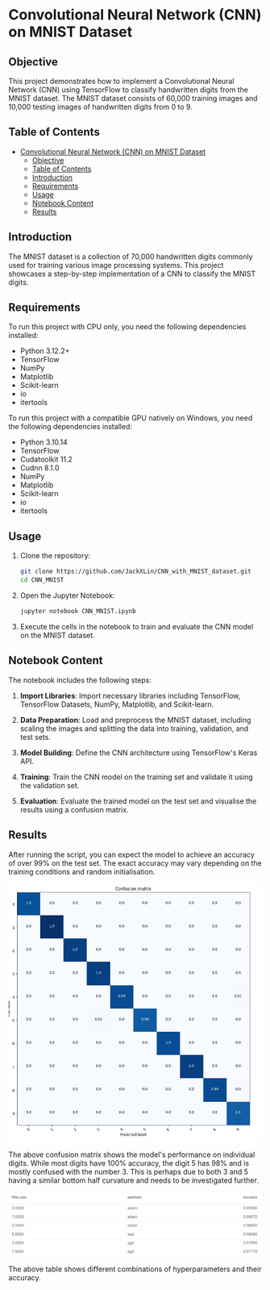 
# Convolutional Neural Network (CNN) on MNIST Dataset

## Objective

This project demonstrates how to implement a Convolutional Neural Network (CNN) using TensorFlow to classify handwritten digits from the MNIST dataset. The MNIST dataset consists of 60,000 training images and 10,000 testing images of handwritten digits from 0 to 9.

## Table of Contents

- [Convolutional Neural Network (CNN) on MNIST Dataset](#convolutional-neural-network-cnn-on-mnist-dataset)
  - [Objective](#objective)
  - [Table of Contents](#table-of-contents)
  - [Introduction](#introduction)
  - [Requirements](#requirements)
  - [Usage](#usage)
  - [Notebook Content](#notebook-content)
  - [Results](#results)

## Introduction

The MNIST dataset is a collection of 70,000 handwritten digits commonly used for training various image processing systems. This project showcases a step-by-step implementation of a CNN to classify the MNIST digits.

## Requirements

To run this project with CPU only, you need the following dependencies installed:

- Python 3.12.2+
- TensorFlow
- NumPy
- Matplotlib
- Scikit-learn
- io
- itertools

To run this project with a compatible GPU natively on Windows, you need the following dependencies installed:

- Python 3.10.14
- TensorFlow
- Cudatoolkit 11.2
- Cudnn 8.1.0
- NumPy
- Matplotlib
- Scikit-learn
- io
- itertools

## Usage

1. Clone the repository:
    ```bash
    git clone https://github.com/JackXLin/CNN_with_MNIST_dataset.git
    cd CNN_MNIST
    ```

2. Open the Jupyter Notebook:
    ```bash
    jupyter notebook CNN_MNIST.ipynb
    ```

3. Execute the cells in the notebook to train and evaluate the CNN model on the MNIST dataset.

## Notebook Content

The notebook includes the following steps:

1. **Import Libraries**: Import necessary libraries including TensorFlow, TensorFlow Datasets, NumPy, Matplotlib, and Scikit-learn.

2. **Data Preparation**: Load and preprocess the MNIST dataset, including scaling the images and splitting the data into training, validation, and test sets.

3. **Model Building**: Define the CNN architecture using TensorFlow's Keras API.

4. **Training**: Train the CNN model on the training set and validate it using the validation set.

5. **Evaluation**: Evaluate the trained model on the test set and visualise the results using a confusion matrix.

## Results

After running the script, you can expect the model to achieve an accuracy of over 99% on the test set. The exact accuracy may vary depending on the training conditions and random initialisation.

![Confusion Matrix](https://github.com/JackXLin/CNN_with_MNIST_dataset/blob/main/Capture.JPG)

The above confusion matrix shows the model's performance on individual digits. While most digits have 100% accuracy, the digit 5 has 98% and is mostly confused with the number 3. This is perhaps due to both 3 and 5 having a similar bottom half curvature and needs to be investigated further.

![Hyperparameters](https://github.com/JackXLin/CNN_with_MNIST_dataset/blob/main/Hyperparameter_tuning.JPG)

The above table shows different combinations of hyperparameters and their accuracy.
